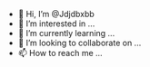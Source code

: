 - 👋 Hi, I’m @Jdjdbxbb
- 👀 I’m interested in ...
- 🌱 I’m currently learning ...
- 💞️ I’m looking to collaborate on ...
- 📫 How to reach me ...

<!---
Jdjdbxbb/Jdjdbxbb is a ✨ special ✨ repository because its `README.md` (this file) appears on your GitHub profile.
You can click the Preview link to take a look at your changes.
--->
